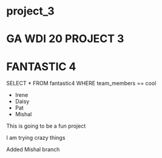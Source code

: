 # project_3



# GA WDI 20 PROJECT 3


# FANTASTIC 4
 SELECT * FROM fantastic4 WHERE team_members == cool
   - Irene 
   - Daisy
   - Pat
   - Mishal


This is going to be a fun project

I am trying crazy things

Added Mishal branch

